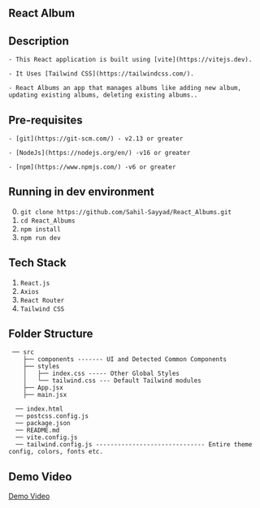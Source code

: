 ## React Album

## Description

`- This React application is built using [vite](https://vitejs.dev).`

`- It Uses [Tailwind CSS](https://tailwindcss.com/).`

`- React Albums an app that manages albums like adding new album, updating existing albums, deleting existing albums..`


## Pre-requisites

`- [git](https://git-scm.com/) - v2.13 or greater`

`- [NodeJs](https://nodejs.org/en/) -v16 or greater`

`- [npm](https://www.npmjs.com/) -v6 or greater`

## Running in dev environment

0. `git clone https://github.com/Sahil-Sayyad/React_Albums.git`
1. `cd React_Albums`
2. `npm install`
7. `npm run dev `

## Tech Stack

1. `React.js`
2. `Axios`
3. `React Router`
4. `Tailwind CSS`

## Folder Structure

```     
 ── src
    ├── components ------- UI and Detected Common Components
    ├── styles
    │   ├── index.css ----- Other Global Styles
    │   └── tailwind.css --- Default Tailwind modules
    ├── App.jsx
    ├── main.jsx

  ── index.html
  ── postcss.config.js
  ── package.json
  ── README.md
  ── vite.config.js
  ── tailwind.config.js ------------------------------ Entire theme config, colors, fonts etc.
```
## Demo Video
[Demo Video](https://github.com/Sahil-Sayyad/React_Albums/assets/96423459/3561645b-a721-4af3-8725-8984abeb81b0)

